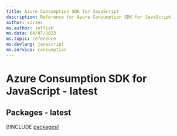 ```yaml
---
title: Azure Consumption SDK for JavaScript
description: Reference for Azure Consumption SDK for JavaScript
author: xirzec
ms.author: jeffish
ms.data: 04/07/2023
ms.topic: reference
ms.devlang: javascript
ms.service: consumption
---
```

# Azure Consumption SDK for JavaScript - latest
## Packages - latest
[!INCLUDE [packages](consumption-index.md)]